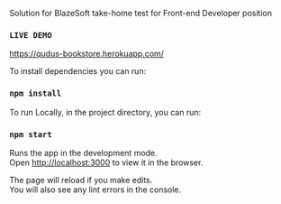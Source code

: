 Solution for BlazeSoft take-home test for Front-end Developer position

### `LIVE DEMO`

https://qudus-bookstore.herokuapp.com/

To install dependencies you can run:

### `npm install`

To run Locally, in the project directory, you can run:

### `npm start`

Runs the app in the development mode.\
Open [http://localhost:3000](http://localhost:3000) to view it in the browser.

The page will reload if you make edits.\
You will also see any lint errors in the console.
